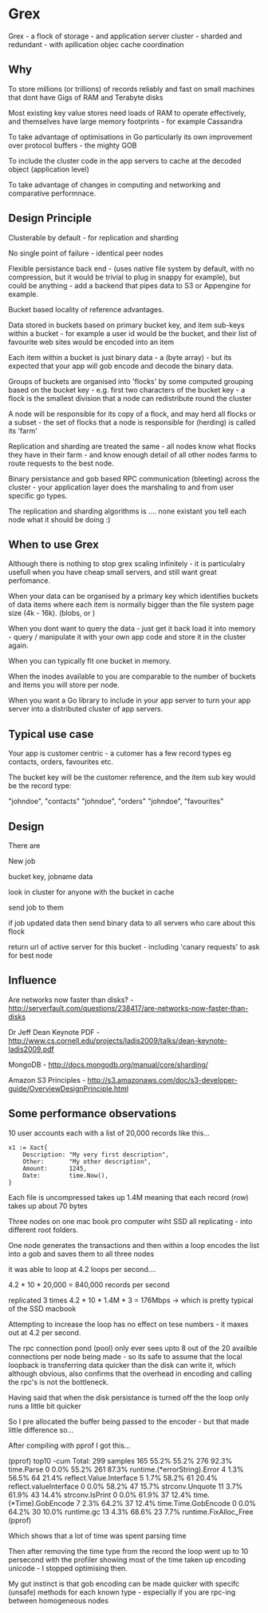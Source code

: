 Grex
====

Grex - a flock of storage - and application server cluster - sharded and redundant - with apllication objec cache coordination

Why
---
To store millions (or trillions) of records reliably and fast on small machines that dont have Gigs of RAM and Terabyte disks

Most existing key value stores need loads of RAM to operate effectively, and themselves have large memory footprints - for example Cassandra

To take advantage of optimisations in Go particularly its own improvement over protocol buffers - the mighty GOB

To include the cluster code in the app servers to cache at the decoded object (application level)

To take advantage of changes in computing and networking and comparative performnace.

Design Principle
----------------

Clusterable by default - for replication and sharding

No single point of failure - identical peer nodes

Flexible persistance back end - (uses native file system by default, with no compression, but it would be trivial to plug in snappy for example), but could be anything - add a backend that pipes data to S3 or Appengine for example.

Bucket based locality of reference advantages.
  
Data stored in buckets based on primary bucket key, and item sub-keys within a bucket - for example a user id would be the bucket, and their list of favourite web sites would be encoded into an item

Each item within a bucket is just binary data - a (byte array) - but its expected that your app will gob encode and decode the binary data.

Groups of buckets are organised into 'flocks' by some computed grouping based on the bucket key - e.g. first two characters of the bucket key - a flock is the smallest division that a node can redistribute round the cluster

A node will be responsible for its copy of a flock, and may herd all flocks or a subset - the set of flocks that a node is responsible for (herding) is called its 'farm'

Replication and sharding are treated the same - all nodes know what flocks they have in their farm - and know enough detail of all other nodes farms to route requests to the best node.

Binary persistance and gob based RPC communication (bleeting) across the cluster - your application layer does the marshaling to and from user specific go types.

The replication and sharding algorithms is .... none existant you tell each node what it should be doing :)


When to use Grex
----------------

Although there is nothing to stop grex scaling infinitely - it is particulalry usefull when you have cheap small servers, and still want great perfomance.

When your data can be organised by a primary key which identifies buckets of data items where each item is normally bigger than the file system page size (4k - 16k). (blobs, or )

When you dont want to query the data - just get it back load it into memory - query / manipulate it with your own app code and store it in the cluster again.

When you can typically fit one bucket in memory.

When the inodes available to you are comparable to the number of buckets and items you will store per node.

When you want a Go library to include in your app server to turn your app server into a distributed cluster of app servers.

Typical use case
----------------

Your app is customer centric - a cutomer has a few record types eg contacts, orders, favourites etc.

The bucket key will be the customer reference, and the item sub key would be the record type:

  "johndoe", "contacts"
  "johndoe", "orders"
  "johndoe", "favourites"



Design
------

There are 



New job

 bucket key, jobname data

 look in cluster for anyone with the bucket in cache

 send job to them

 if job updated data then send binary data to all servers who care about this flock

 return url of active server for this bucket - including 'canary requests' to ask for best node



Influence
---------

Are networks now faster than disks? - 
http://serverfault.com/questions/238417/are-networks-now-faster-than-disks

Dr Jeff Dean Keynote PDF - 
http://www.cs.cornell.edu/projects/ladis2009/talks/dean-keynote-ladis2009.pdf

MongoDB - 
http://docs.mongodb.org/manual/core/sharding/

Amazon S3 Principles - 
http://s3.amazonaws.com/doc/s3-developer-guide/OverviewDesignPrinciple.html



Some performance observations
-----------------------------

10 user accounts each with a list of 20,000 records like this...
	
	x1 := Xact{
		Description: "My very first description",
		Other:       "My other description",
		Amount:      1245,
		Date:        time.Now(),
	}

Each file is uncompressed takes up 1.4M meaning that each record (row) takes up about 70 bytes


Three nodes on one mac book pro computer wiht SSD all replicating - into different root folders.


One node generates the transactions and then within a loop encodes the list into a gob and saves them to all three nodes

it was able to loop at 4.2 loops per second....

4.2 * 10 * 20,000 = 840,000 records per second

replicated 3 times
4.2 * 10 * 1.4M * 3 = 176Mbps -> which is pretty typical of the SSD macbook 


Attempting to increase the loop has no effect on tese numbers - it maxes out at 4.2 per second.

The rpc connection pond (pool) only ever sees upto 8 out of the 20 availble connections per node being made - so its safe to assume that the local loopback is transferring data quicker than the disk can write it, which although obvious, also confirms that the overhead in encoding and calling the rpc's is not the bottleneck.

Having said that when the disk persistance is turned off the the loop only runs a little bit quicker

So I pre allocated the buffer being passed to the encoder - but that made little difference so...

After compiling with pprof I got this...

(pprof) top10 -cum
Total: 299 samples
     165  55.2%  55.2%      276  92.3% time.Parse
       0   0.0%  55.2%      261  87.3% runtime.(*errorString).Error
       4   1.3%  56.5%       64  21.4% reflect.Value.Interface
       5   1.7%  58.2%       61  20.4% reflect.valueInterface
       0   0.0%  58.2%       47  15.7% strconv.Unquote
      11   3.7%  61.9%       43  14.4% strconv.IsPrint
       0   0.0%  61.9%       37  12.4% time.(*Time).GobEncode
       7   2.3%  64.2%       37  12.4% time.Time.GobEncode
       0   0.0%  64.2%       30  10.0% runtime.gc
      13   4.3%  68.6%       23   7.7% runtime.FixAlloc_Free
(pprof)

Which shows that a lot of time was spent parsing time

Then after removing the time type from the record the loop went up to 10 persecond with the profiler showing most of the time taken up encoding unicode - I stopped optimising then.

My gut instinct is that gob encoding can be made quicker with specifc (unsafe) methods for each known type - especially if you are rpc-ing between homogeneous nodes 













